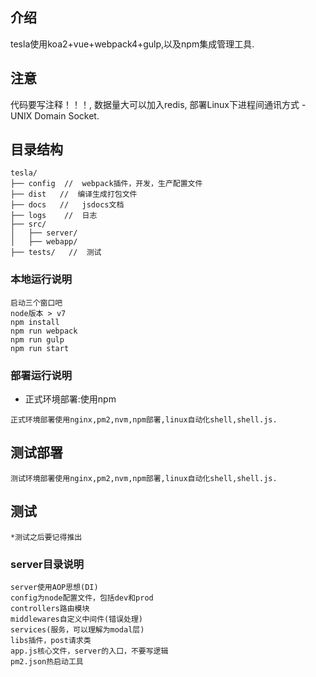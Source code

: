 ## 介绍

tesla使用koa2+vue+webpack4+gulp,以及npm集成管理工具.

## 注意

代码要写注释！！！,
数据量大可以加入redis,
部署Linux下进程间通讯方式 - UNIX Domain Socket.

## 目录结构

```
tesla/
├── config  //  webpack插件，开发，生产配置文件
├── dist   //  编译生成打包文件
├── docs   //   jsdocs文档
├── logs    //  日志
├── src/
│   ├── server/
│   ├── webapp/
├── tests/   //  测试
```

### 本地运行说明

```
启动三个窗口吧
node版本 > v7
npm install
npm run webpack
npm run gulp
npm run start
```

### 部署运行说明

* 正式环境部署:使用npm

```
正式环境部署使用nginx,pm2,nvm,npm部署,linux自动化shell,shell.js.
```


## 测试部署
```
测试环境部署使用nginx,pm2,nvm,npm部署,linux自动化shell,shell.js.
```
## 测试
```
*测试之后要记得推出
```
### server目录说明

```
server使用AOP思想(DI)
config为node配置文件，包括dev和prod
controllers路由模块
middlewares自定义中间件(错误处理)
services(服务，可以理解为modal层)
libs插件，post请求类
app.js核心文件，server的入口，不要写逻辑
pm2.json热启动工具
```
